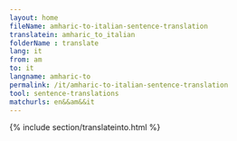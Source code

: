 ```yaml
---
layout: home
fileName: amharic-to-italian-sentence-translation
translatein: amharic_to_italian
folderName : translate
lang: it
from: am
to: it
langname: amharic-to
permalink: /it/amharic-to-italian-sentence-translation
tool: sentence-translations
matchurls: en&&am&&it
---
```

{% include section/translateinto.html %}
